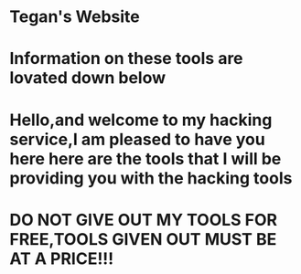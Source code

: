 <!DOCTYPE html>
<head>
<title>Tegan's website</title>
</head>
<body>

<h1>Tegan's Website</h1>

<p><h1>Information on these tools are lovated down below<h1></p>


<p><h1>Hello,and welcome to my hacking service,I am pleased to have you here here are the tools that I will be providing you with the hacking tools<h1></p>

<p>DO NOT GIVE OUT MY TOOLS FOR FREE,TOOLS GIVEN OUT MUST BE AT A PRICE!!!</p>






</body>
